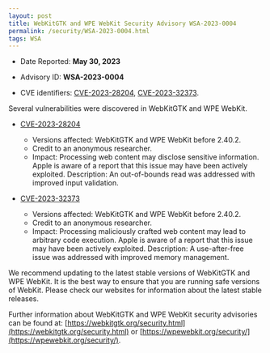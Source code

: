 ```yaml
---
layout: post
title: WebKitGTK and WPE WebKit Security Advisory WSA-2023-0004
permalink: /security/WSA-2023-0004.html
tags: WSA
---
```


* Date Reported: **May 30, 2023**

* Advisory ID: **WSA-2023-0004**

* CVE identifiers: [CVE-2023-28204](#CVE-2023-28204), [CVE-2023-32373](#CVE-2023-32373).


Several vulnerabilities were discovered in WebKitGTK and WPE WebKit.

* <a name="CVE-2023-28204" href="https://cve.mitre.org/cgi-bin/cvename.cgi?name=CVE-2023-28204">CVE-2023-28204</a>
  * Versions affected: WebKitGTK and WPE WebKit before 2.40.2.
  * Credit to an anonymous researcher.
  * Impact: Processing web content may disclose sensitive information.
    Apple is aware of a report that this issue may have been actively
    exploited. Description: An out-of-bounds read was addressed with
    improved input validation.

* <a name="CVE-2023-32373" href="https://cve.mitre.org/cgi-bin/cvename.cgi?name=CVE-2023-32373">CVE-2023-32373</a>
  * Versions affected: WebKitGTK and WPE WebKit before 2.40.2.
  * Credit to an anonymous researcher.
  * Impact: Processing maliciously crafted web content may lead to
    arbitrary code execution. Apple is aware of a report that this issue
    may have been actively exploited. Description: A use-after-free
    issue was addressed with improved memory management.


We recommend updating to the latest stable versions of WebKitGTK and WPE
WebKit. It is the best way to ensure that you are running safe versions
of WebKit. Please check our websites for information about the latest
stable releases.

Further information about WebKitGTK and WPE WebKit security advisories can be found at: 
[https://webkitgtk.org/security.html](https://webkitgtk.org/security.html) or [https://wpewebkit.org/security/](https://wpewebkit.org/security/).
